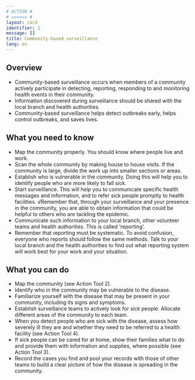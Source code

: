 ```yaml
---
# ACTION #
# ====== #
layout: card
identifier: 1
message: []
title: Community-based surveillance
lang: en
---
```


## Overview

- Community-based surveillance occurs when members of a community actively participate in detecting, reporting, responding to and monitoring health events in their community.
- Information discovered during surveillance should be shared with the local branch and health authorities.
- Community-based surveillance helps detect outbreaks early, helps control outbreaks, and saves lives.

## What you need to know

- Map the community properly. You should know where people live and work.
- Scan the whole community by making house to house visits. If the community is large, divide the work up
 into smaller sections or areas.
- Establish who is vulnerable in the community. Doing this will help you to identify people who are more
likely to fall sick.
- Start surveillance. This will help you to communicate specific health messages and information, and to
refer sick people promptly to health facilities.
√Remember that, through your surveillance and your presence in the community, you are able to obtain
information that could be helpful to others who are tackling the epidemic.
- Communicate such information to your local branch, other volunteer teams and health authorities. This is
 called ‘reporting’.
- Remember that reporting must be systematic. To avoid confusion, everyone who reports should follow the
 same methods. Talk to your local branch and the health authorities to find out what reporting system will
work best for your work and your situation.

## What you can do

- Map the community (see Action Tool 2).
- Identify who in the community may be vulnerable to the disease.
- Familiarize yourself with the disease that may be present in your community, including its signs and symptoms.
- Establish surveillance teams to actively look for sick people. Allocate different areas of the community to each team.
- When you detect people who are sick with the disease, assess how severely ill they are and whether they need to be referred to a health facility (see Action Tool 4).
- If sick people can be cared for at home, show their families what to do and provide them with information and supplies, where possible (see Action Tool 3).
- Record the cases you find and pool your records with those of other teams to build a clear picture of how the disease is spreading in the community.
